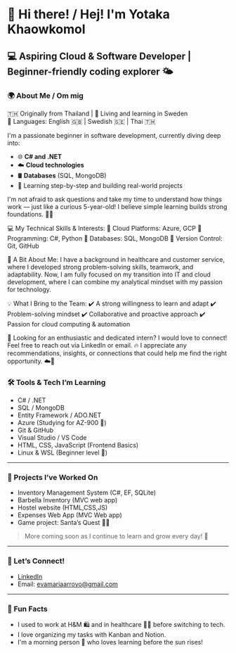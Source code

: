 # 👋 Hi there! / Hej! I'm Yotaka Khaowkomol

## 💻 Aspiring Cloud & Software Developer | Beginner-friendly coding explorer 🌤️

### 🌍 About Me / Om mig

🇹🇭 Originally from Thailand | 📍 Living and learning in Sweden  
💬 Languages: English 🇬🇧 | Swedish 🇸🇪 | Thai 🇹🇭

I'm a passionate beginner in software development, currently diving deep into:
- 🌐 **C# and .NET**
- ☁️ **Cloud technologies**
- 🛢️ **Databases** (SQL, MongoDB)
- 🧠 Learning step-by-step and building real-world projects

I'm not afraid to ask questions and take my time to understand how things work — just like a curious 5-year-old! I believe simple learning builds strong foundations. 👶💡

💻 My Technical Skills & Interests:
 🔹 Cloud Platforms: Azure, GCP
 🔹 Programming: C#, Python
 🔹 Databases: SQL, MongoDB
 🔹 Version Control: Git, GitHub
 
🌟 A Bit About Me:
 I have a background in healthcare and customer service, where I developed strong problem-solving skills, teamwork, and adaptability. Now, I am fully focused on my transition into IT and cloud development, where I can combine my analytical mindset with my passion for technology.

💡 What I Bring to the Team:
 ✔️ A strong willingness to learn and adapt
 ✔️ Problem-solving mindset
 ✔️ Collaborative and proactive approach
 ✔️ Passion for cloud computing & automation

📩 Looking for an enthusiastic and dedicated intern? I would love to connect! Feel free to reach out via LinkedIn or email.
🔥 I appreciate any recommendations, insights, or connections that could help me find the right opportunity. ☁️🚀

### 🛠️ Tools & Tech I’m Learning

- C# / .NET
- SQL / MongoDB
- Entity Framework / ADO.NET
- Azure (Studying for AZ-900 💪)
- Git & GitHub
- Visual Studio / VS Code
- HTML, CSS, JavaScript (Frontend Basics)
- Linux & WSL (Beginner level 🐧)

---

### 📘 Projects I’ve Worked On

- Inventory Management System (C#, EF, SQLite)
- Barbella Inventory (MVC web app)
- Hostel website (HTML,CSS,JS)
- Expenses Web App (MVC Web app)
- Game project: Santa’s Quest 🎅🧝

> More coming soon as I continue to learn and grow every day! 🌱

---

### 🤝 Let’s Connect!

- [LinkedIn](www.linkedin.com/in/yotaka-khaowgomol-39b757115) 
- Email: evamariaarroyo@gmail.com

---

### 🎉 Fun Facts

- I used to work at H&M 🛍️ and in healthcare 👩‍⚕️ before switching to tech.
- I love organizing my tasks with Kanban and Notion.
- I'm a morning person 🌅 who loves learning before the sun rises!

<!---
Bombalaka/Bombalaka is a ✨ special ✨ repository because its `README.md` (this file) appears on your GitHub profile.
You can click the Preview link to take a look at your changes.
--->
